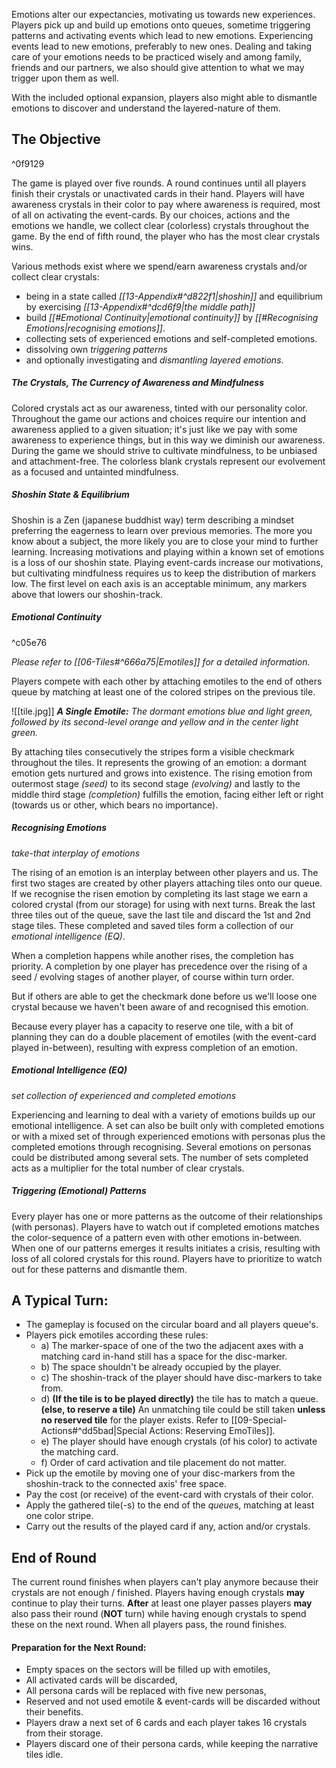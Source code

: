 Emotions alter our expectancies, motivating us towards new experiences. Players pick up and build up emotions onto queues, sometime triggering patterns and activating events which lead to new emotions. Experiencing events lead to new emotions, preferably to new ones. Dealing and taking care of your emotions needs to be practiced wisely and among family, friends and our partners, we also should give attention to what we may trigger upon them as well.

With the included optional expansion, players also might able to dismantle emotions to discover and understand the layered-nature of them.
## The Objective
^0f9129

The game is played over five rounds. A round continues until all players finish their crystals or unactivated cards in their hand. Players will have awareness crystals in their color to pay where awareness is required, most of all on activating the event-cards. By our choices, actions and the emotions we handle, we collect clear (colorless) crystals throughout the game. By the end of fifth round, the player who has the most clear crystals wins.

Various methods exist where we spend/earn awareness crystals and/or collect clear crystals:
- being in a state called *[[13-Appendix#^d822f1|shoshin]]* and equilibrium by exercising *[[13-Appendix#^dcd6f9|the middle path]]*
- build *[[#Emotional Continuity|emotional continuity]]* by *[[#Recognising Emotions|recognising emotions]]*.
- collecting sets of experienced emotions and self-completed emotions.
- dissolving own *triggering patterns*
- and optionally investigating and *dismantling layered emotions*.
##### The Crystals, The Currency of Awareness and Mindfulness

Colored crystals act as our awareness, tinted with our personality color. Throughout the game our actions and choices require our intention and awareness applied to a given situation; it's just like we pay with some awareness to experience things, but in this way we diminish our awareness. 
During the game we should strive to cultivate mindfulness, to be unbiased and attachment-free. The colorless blank crystals represent our evolvement as a focused and untainted mindfulness. 
##### *Shoshin State & Equilibrium*

Shoshin is a Zen (japanese buddhist way) term describing a mindset preferring the eagerness to learn over previous memories. The more you know about a subject, the more likely you are to close your mind to further learning.
Increasing motivations and playing within a known set of emotions is a loss of our shoshin state. Playing event-cards increase our motivations, but cultivating mindfulness requires us to keep the distribution of markers low. The first level on each axis is an acceptable minimum, any markers above that lowers our shoshin-track.
##### *Emotional Continuity*
^c05e76

*Please refer to [[06-Tiles#^666a75|Emotiles]] for a detailed information.*

Players compete with each other by attaching emotiles to the end of others queue by matching at least one of the colored stripes on the previous tile. 

![[tile.jpg]]
***A Single Emotile:** The dormant emotions blue and light green, followed by its second-level orange and yellow and in the center light green.*

By attaching tiles consecutively the stripes form a visible checkmark throughout the tiles. It represents the growing of an emotion: a dormant emotion gets nurtured and grows into existence. The rising emotion from outermost stage *(seed)* to its second stage *(evolving)* and lastly to the middle third stage *(completion)* fulfills the emotion, facing either left or right (towards us or other, which bears no importance).
##### Recognising Emotions
*take-that interplay of emotions*

The rising of an emotion is an interplay between other players and us. The first two stages are created by other players attaching tiles onto our queue. If we recognise the risen emotion by completing its last stage we earn a colored crystal (from our storage) for using with next turns. Break the last three tiles out of the queue, save the last tile and discard the 1st and 2nd stage tiles. These completed and saved tiles form a collection of our *emotional intelligence (EQ)*.

When a completion happens while another rises, the completion has priority. A completion by one player has precedence over the rising of a seed / evolving stages of another player, of course within turn order.

But if others are able to get the checkmark done before us we'll loose one crystal because we haven't been aware of and recognised this emotion.

Because every player has a capacity to reserve one tile, with a bit of planning they can do a double placement of emotiles (with the event-card played in-between), resulting with express completion of an emotion.
##### Emotional Intelligence (EQ)
*set collection of experienced and completed emotions*

Experiencing and learning to deal with a variety of emotions builds up our emotional intelligence. A set can also be built only with completed emotions or with a mixed set of  through experienced emotions with personas plus the completed emotions through recognising. Several emotions on personas could be distributed among several sets. The number of sets completed acts as a multiplier for the total number of clear crystals.
##### *Triggering (Emotional) Patterns*

Every player has one or more patterns as the outcome of their relationships (with personas). Players have to watch out if completed emotions matches the color-sequence of a pattern even with other emotions in-between. When one of our patterns emerges it results initiates a crisis, resulting with loss of all colored crystals for this round. Players have to prioritize to watch out for these patterns and dismantle them.
## A Typical Turn:

- The gameplay is focused on the circular board and all players queue's.
- Players pick emotiles according these rules:
	- a) The marker-space of one of the two the adjacent axes with a matching card in-hand still has a space for the disc-marker.
	- b) The space shouldn't be already occupied by the player.
	- c) The shoshin-track of the player should have disc-markers to take from.
	- d) **(If the tile is to be played directly)** the tile has to match a queue.
		**(else, to reserve a tile)** An unmatching tile could be still taken **unless no reserved tile** for the player exists. Refer to [[09-Special-Actions#^dd5bad|Special Actions: Reserving EmoTiles]].
	- e) The player should have enough crystals (of his color) to activate the matching card.
	- f) Order of card activation and tile placement do not matter.
- Pick up the emotile by moving one of your disc-markers from the shoshin-track to the connected axis' free space.
- Pay the cost (or receive) of the event-card with crystals of their color.
- Apply the gathered tile(-s) to the end of the *queue*s, matching at least one color stripe.
- Carry out the results of the played card if any, action and/or crystals. 
## End of Round

The current round finishes when players can't play anymore because their crystals are not enough / finished. Players having enough crystals **may** continue to play their turns. **After** at least one player passes players **may** also pass their round (**NOT** turn) while having enough crystals to spend these on the next round. When all players pass, the round finishes. 
#### Preparation for the Next Round:

- Empty spaces on the sectors will be filled up with emotiles,
- All activated cards will be discarded,
- All persona cards will be replaced with five new personas, 
- Reserved and not used emotile & event-cards will be discarded without their benefits.
- Players draw a next set of 6 cards and each player takes 16 crystals from their storage.
- Players discard one of their persona cards, while keeping the narrative tiles idle.